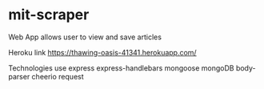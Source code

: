 # mit-scraper

Web App allows user to view and save articles

Heroku link https://thawing-oasis-41341.herokuapp.com/

Technologies use
express
express-handlebars
mongoose
mongoDB
body-parser
cheerio
request